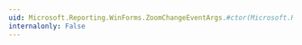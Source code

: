 ```yaml
---
uid: Microsoft.Reporting.WinForms.ZoomChangeEventArgs.#ctor(Microsoft.Reporting.WinForms.ZoomMode,System.Int32)
internalonly: False
---
```

